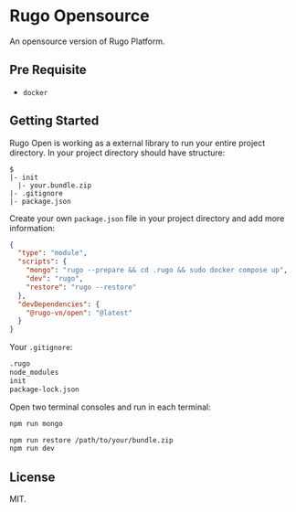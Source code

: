 # Rugo Opensource

An opensource version of Rugo Platform.

## Pre Requisite

- `docker`

## Getting Started

Rugo Open is working as a external library to run your entire project directory. In your project directory should have structure:

```
$
|- init
  |- your.bundle.zip
|- .gitignore
|- package.json
```

Create your own `package.json` file in your project directory and add more information:

```json
{
  "type": "module",
  "scripts": {
    "mongo": "rugo --prepare && cd .rugo && sudo docker compose up",
    "dev": "rugo",
    "restore": "rugo --restore"
  },
  "devDependencies": {
    "@rugo-vn/open": "@latest"
  }
}
```

Your `.gitignore`:

```txt
.rugo
node_modules
init
package-lock.json
```

Open two terminal consoles and run in each terminal:

```bash
npm run mongo
```

```bash
npm run restore /path/to/your/bundle.zip
npm run dev
```

## License

MIT.
